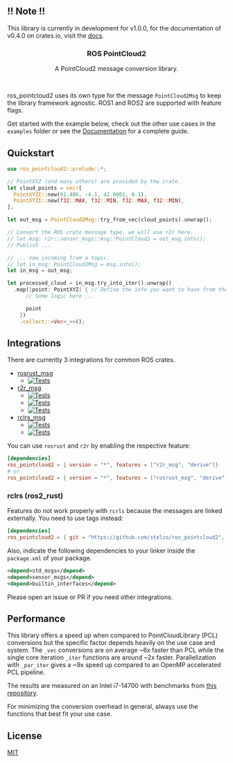 ## !! Note !!

This library is currently in development for v1.0.0, for the documentation of v0.4.0 on crates.io, visit the [docs](https://docs.rs/ros_pointcloud2/0.4.0/ros_pointcloud2/).

<p align="center">
  <h3 align="center">ROS PointCloud2</h3>
  <p align="center">A PointCloud2 message conversion library.</p>
  <p align="center"><a href="https://crates.io/crates/ros_pointcloud2"><img src="https://img.shields.io/crates/v/ros_pointcloud2.svg" alt=""></a> <a href="https://github.com/stelzo/ros_pointcloud2/tree/main/tests"><img src="https://github.com/stelzo/ros_pointcloud2/actions/workflows/tests.yml/badge.svg" alt=""></a>
  </p>
</p>

ros_pointcloud2 uses its own type for the message `PointCloud2Msg` to keep the library framework agnostic. ROS1 and ROS2 are supported with feature flags.

Get started with the example below, check out the other use cases in the `examples` folder or see the [Documentation](https://docs.rs/ros_pointcloud2/1.0.0/ros_pointcloud2/) for a complete guide.

## Quickstart

```rust
use ros_pointcloud2::prelude::*;

// PointXYZ (and many others) are provided by the crate.
let cloud_points = vec![
  PointXYZI::new(91.486, -4.1, 42.0001, 0.1),
  PointXYZI::new(f32::MAX, f32::MIN, f32::MAX, f32::MIN),
];

let out_msg = PointCloud2Msg::try_from_vec(cloud_points).unwrap();

// Convert the ROS crate message type, we will use r2r here.
// let msg: r2r::sensor_msgs::msg::PointCloud2 = out_msg.into();
// Publish ...

// ... now incoming from a topic.
// let in_msg: PointCloud2Msg = msg.into();
let in_msg = out_msg;

let processed_cloud = in_msg.try_into_iter().unwrap()
  .map(|point: PointXYZ| { // Define the info you want to have from the Msg.
      // Some logic here ...

      point
    })
    .collect::<Vec<_>>();
```

## Integrations

There are currently 3 integrations for common ROS crates.

- [rosrust_msg](https://github.com/adnanademovic/rosrust)
  - [![Tests](https://github.com/stelzo/ros_pointcloud2/actions/workflows/rosrust_noetic.yml/badge.svg)](https://github.com/stelzo/ros_pointcloud2/actions/workflows/rosrust_noetic.yml)
- [r2r_msg](https://github.com/sequenceplanner/r2r)
  - [![Tests](https://github.com/stelzo/ros_pointcloud2/actions/workflows/r2r_galactic.yml/badge.svg)](https://github.com/stelzo/ros_pointcloud2/actions/workflows/r2r_galactic.yml)
  - [![Tests](https://github.com/stelzo/ros_pointcloud2/actions/workflows/r2r_humble.yml/badge.svg)](https://github.com/stelzo/ros_pointcloud2/actions/workflows/r2r_humble.yml)
  - [![Tests](https://github.com/stelzo/ros_pointcloud2/actions/workflows/r2r_iron.yml/badge.svg)](https://github.com/stelzo/ros_pointcloud2/actions/workflows/r2r_iron.yml)
- [rclrs_msg](https://github.com/ros2-rust/ros2_rust)
  - [![Tests](https://github.com/stelzo/ros_pointcloud2/actions/workflows/rclrs_humble.yml/badge.svg)](https://github.com/stelzo/ros_pointcloud2/actions/workflows/rclrs_humble.yml)
  - [![Tests](https://github.com/stelzo/ros_pointcloud2/actions/workflows/rclrs_iron.yml/badge.svg)](https://github.com/stelzo/ros_pointcloud2/actions/workflows/rclrs_iron.yml)

You can use `rosrust` and `r2r` by enabling the respective feature:

```toml
[dependencies]
ros_pointcloud2 = { version = "*", features = ["r2r_msg", "derive"]}
# or
ros_pointcloud2 = { version = "*", features = ["rosrust_msg", "derive"]}
```

### rclrs (ros2_rust)

Features do not work properly with `rcrls` because the messages are linked externally. You need to use tags instead:

```toml
[dependencies]
ros_pointcloud2 = { git = "https://github.com/stelzo/ros_pointcloud2", tag = "v0.4.0_rclrs" }
```

Also, indicate the following dependencies to your linker inside the `package.xml` of your package.

```xml
<depend>std_msgs</depend>
<depend>sensor_msgs</depend>
<depend>builtin_interfaces</depend>
```

Please open an issue or PR if you need other integrations.

## Performance

This library offers a speed up when compared to PointCloudLibrary (PCL) conversions but the specific factor depends heavily on the use case and system.
The `_vec` conversions are on average ~6x faster than PCL while the single core iteration `_iter` functions are around ~2x faster.
Parallelization with `_par_iter` gives a ~9x speed up compared to an OpenMP accelerated PCL pipeline.

The results are measured on an Intel i7-14700 with benchmarks from [this repository](https://github.com/stelzo/ros_pcl_conv_bench).

For minimizing the conversion overhead in general, always use the functions that best fit your use case.

## License

[MIT](https://choosealicense.com/licenses/mit/)
